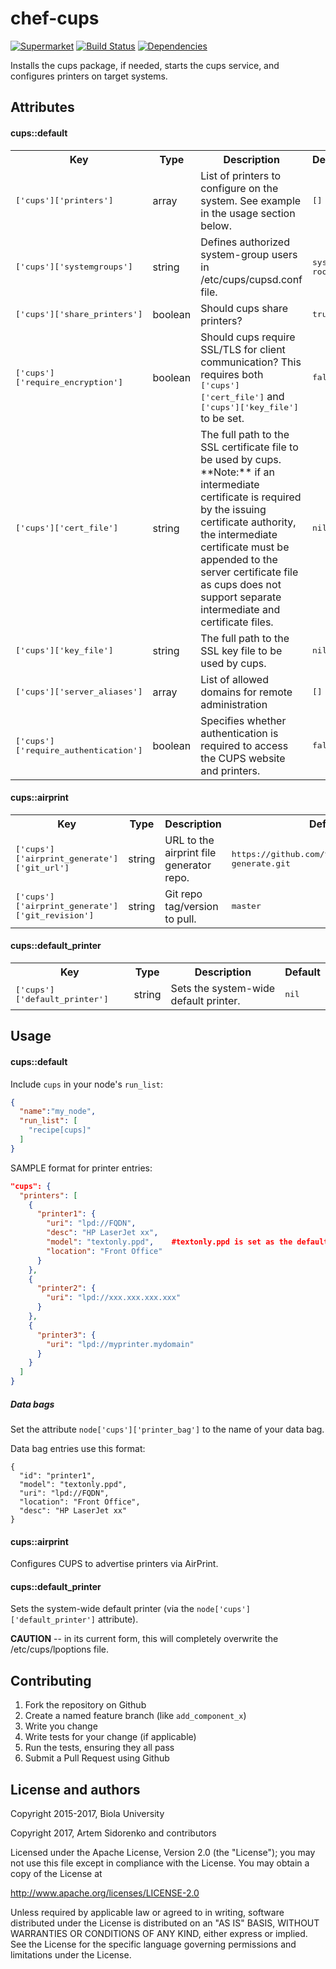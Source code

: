 chef-cups
=========

[![Supermarket](http://img.shields.io/cookbook/v/cups.svg)][1]
[![Build Status](https://travis-ci.org/artem-sidorenko/chef-cups.svg)][2]
[![Dependencies](http://img.shields.io/gemnasium/artem-sidorenko/chef-cups.svg)][4]

Installs the cups package, if needed, starts the cups service, and configures printers on target systems.

Attributes
----------

#### cups::default
<table>
  <tr>
    <th>Key</th>
    <th>Type</th>
    <th>Description</th>
    <th>Default</th>
  </tr>
  <tr>
    <td><tt>['cups']['printers']</tt></td>
    <td>array</td>
    <td>List of printers to configure on the system. See example in the usage section below.</td>
    <td><tt>[]</tt></td>
  </tr>
  <tr>
    <td><tt>['cups']['systemgroups']</tt></td>
    <td>string</td>
    <td>Defines authorized system-group users in /etc/cups/cupsd.conf file.</td>
    <td><tt>sys root</tt></td>
  </tr>
  <tr>
    <td><tt>['cups']['share_printers']</tt></td>
    <td>boolean</td>
    <td>Should cups share printers?</td>
    <td><tt>true</tt></td>
  </tr>
  <tr>
    <td><tt>['cups']['require_encryption']</tt></td>
    <td>boolean</td>
    <td>Should cups require SSL/TLS for client communication?  This requires both <tt>['cups']['cert_file']</tt> and <tt>['cups']['key_file']</tt> to be set.</td>
    <td><tt>false</tt></td>
  </tr>
  <tr>
    <td><tt>['cups']['cert_file']</tt></td>
    <td>string</td>
    <td>The full path to the SSL certificate file to be used by cups. **Note:** if an intermediate certificate is required by the issuing certificate authority, the intermediate certificate must be appended to the server certificate file as cups does not support separate intermediate and certificate files.</td>
    <td><tt>nil</tt></td>
  </tr>
  <tr>
    <td><tt>['cups']['key_file']</tt></td>
    <td>string</td>
    <td>The full path to the SSL key file to be used by cups.</td>
    <td><tt>nil</tt></td>
  </tr>
  <tr>
    <td><tt>['cups']['server_aliases']</tt></td>
    <td>array</td>
    <td>List of allowed domains for remote administration</td>
    <td><tt>[]</tt></td>
  </tr>
  <tr>
    <td><tt>['cups']['require_authentication']</tt></td>
    <td>boolean</td>
    <td>Specifies whether authentication is required to access the CUPS website and printers.</td>
    <td><tt>false</tt></td>
  </tr>
</table>

#### cups::airprint
<table>
  <tr>
    <th>Key</th>
    <th>Type</th>
    <th>Description</th>
    <th>Default</th>
  </tr>
  <tr>
    <td><tt>['cups']['airprint_generate']['git_url']</tt></td>
    <td>string</td>
    <td>URL to the airprint file generator repo.</td>
    <td><tt>https://github.com/tjfontaine/airprint-generate.git</tt></td>
  </tr>
  <tr>
    <td><tt>['cups']['airprint_generate']['git_revision']</tt></td>
    <td>string</td>
    <td>Git repo tag/version to pull.</td>
    <td><tt>master</tt></td>
  </tr>
</table>

#### cups::default_printer
<table>
  <tr>
    <th>Key</th>
    <th>Type</th>
    <th>Description</th>
    <th>Default</th>
  </tr>
  <tr>
    <td><tt>['cups']['default_printer']</tt></td>
    <td>string</td>
    <td>Sets the system-wide default printer.</td>
    <td><tt>nil</tt></td>
  </tr>
</table>

Usage
-----
#### cups::default

Include `cups` in your node's `run_list`:

```json
{
  "name":"my_node",
  "run_list": [
    "recipe[cups]"
  ]
}
```

SAMPLE format for printer entries:
```json
"cups": {
  "printers": [
    {
      "printer1": {
        "uri": "lpd://FQDN",
        "desc": "HP LaserJet xx",
        "model": "textonly.ppd",    #textonly.ppd is set as the default by the recipe.
        "location": "Front Office"
      }
    },
    {
      "printer2": {
        "uri": "lpd://xxx.xxx.xxx.xxx"
      }
    },
    {
      "printer3": {
        "uri": "lpd://myprinter.mydomain"
      }
    }
  ]
}
```

##### Data bags

Set the attribute `node['cups']['printer_bag']` to the name of your data bag.

Data bag entries use this format:
```
{
  "id": "printer1",
  "model": "textonly.ppd",
  "uri": "lpd://FQDN",
  "location": "Front Office",
  "desc": "HP LaserJet xx"
}
```

#### cups::airprint
Configures CUPS to advertise printers via AirPrint.

#### cups::default_printer
Sets the system-wide default printer (via the `node['cups']['default_printer']` attribute).

**CAUTION** -- in its current form, this will completely overwrite the /etc/cups/lpoptions file.

Contributing
------------
1. Fork the repository on Github
2. Create a named feature branch (like `add_component_x`)
3. Write you change
4. Write tests for your change (if applicable)
5. Run the tests, ensuring they all pass
6. Submit a Pull Request using Github

License and authors
-------------------
 Copyright 2015-2017, Biola University

 Copyright 2017, Artem Sidorenko and contributors

 Licensed under the Apache License, Version 2.0 (the "License");
 you may not use this file except in compliance with the License.
 You may obtain a copy of the License at

 http://www.apache.org/licenses/LICENSE-2.0

 Unless required by applicable law or agreed to in writing, software
 distributed under the License is distributed on an "AS IS" BASIS,
 WITHOUT WARRANTIES OR CONDITIONS OF ANY KIND, either express or implied.
 See the License for the specific language governing permissions and
 limitations under the License.

[1]: https://supermarket.getchef.com/cookbooks/cups
[2]: https://travis-ci.org/artem-sidorenko/chef-cups
[4]: https://gemnasium.com/artem-sidorenko/chef-cups
